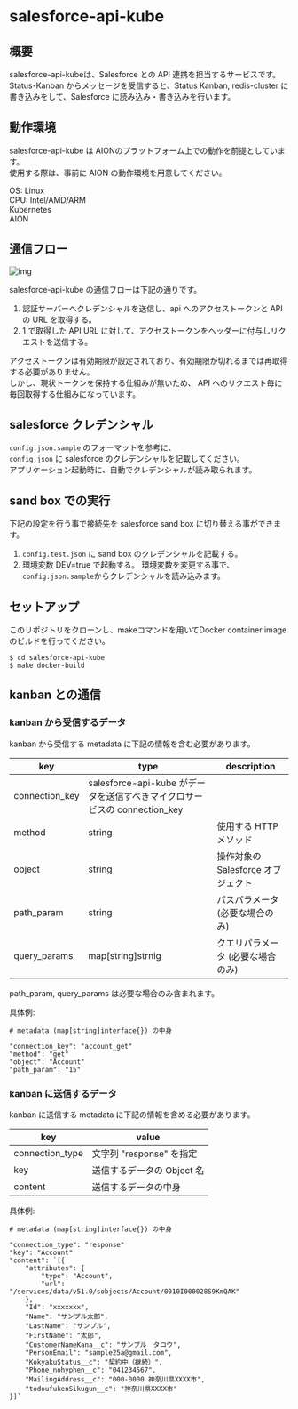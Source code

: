 # salesforce-api-kube

## 概要
salesforce-api-kubeは、Salesforce との API 連携を担当するサービスです。  
Status-Kanban からメッセージを受信すると、Status Kanban, redis-cluster に書き込みをして、Salesforce に読み込み・書き込みを行います。  

## 動作環境
salesforce-api-kube は AIONのプラットフォーム上での動作を前提としています。  
使用する際は、事前に AION の動作環境を用意してください。  

OS: Linux  
CPU: Intel/AMD/ARM  
Kubernetes  
AION  

## 通信フロー  

![img](assets/doc/salesforce-api-kube.png)

salesforce-api-kube の通信フローは下記の通りです。  

1. 認証サーバーへクレデンシャルを送信し、api へのアクセストークンと API の URL を取得する。
2. 1 で取得した API URL に対して、アクセストークンをヘッダーに付与しリクエストを送信する。

アクセストークンは有効期限が設定されており、有効期限が切れるまでは再取得する必要がありません。  
しかし、現状トークンを保持する仕組みが無いため、 API へのリクエスト毎に毎回取得する仕組みになっています。  

## salesforce クレデンシャル  
`config.json.sample` のフォーマットを参考に、  
`config.json` に salesforce のクレデンシャルを記載してください。  
アプリケーション起動時に、自動でクレデンシャルが読み取られます。  

## sand box での実行  
下記の設定を行う事で接続先を salesforce sand box に切り替える事ができます。  
1. `config.test.json` に sand box のクレデンシャルを記載する。
2. 環境変数 DEV=true で起動する。
環境変数を変更する事で、`config.json.sample`からクレデンシャルを読み込みます。  

## セットアップ  
このリポジトリをクローンし、makeコマンドを用いてDocker container imageのビルドを行ってください。  
```
$ cd salesforce-api-kube
$ make docker-build
```

## kanban との通信  
### kanban から受信するデータ  
kanban から受信する metadata に下記の情報を含む必要があります。  

| key | type | description |
| --- | --- | --- |
| connection_key | salesforce-api-kube がデータを送信すべきマイクロサービスの connection_key |
| method | string | 使用する HTTP メソッド |
| object | string | 操作対象の Salesforce オブジェクト |
| path_param | string | パスパラメータ (必要な場合のみ)|
| query_params | map[string]strnig | クエリパラメータ (必要な場合のみ)|

path_param, query_params は必要な場合のみ含まれます。  

具体例:   
```example
# metadata (map[string]interface{}) の中身

"connection_key": "account_get"
"method": "get"
"object": "Account"
"path_param": "15"
```

### kanban に送信するデータ  
kanban に送信する metadata に下記の情報を含める必要があります。  

| key | value |
| --- | --- |
| connection_type | 文字列 "response" を指定 |
| key | 送信するデータの Object 名 |
| content | 送信するデータの中身 |

具体例:  
```example
# metadata (map[string]interface{}) の中身

"connection_type": "response" 
"key": "Account"
"content": `[{
    "attributes": {
        "type": "Account",
        "url": "/services/data/v51.0/sobjects/Account/0010I000028S9KmQAK"
    },
    "Id": "xxxxxxx",
    "Name": "サンプル太郎",
    "LastName": "サンプル",
    "FirstName": "太郎",
    "CustomerNameKana__c": "サンプル　タロウ",
    "PersonEmail": "sample25a@gmail.com", 
    "KokyakuStatus__c": "契約中（継続）",
    "Phone_nohyphen__c": "041234567",
    "MailingAddress__c": "000-0000 神奈川県XXXX市",
    "todoufukenSikugun__c": "神奈川県XXXX市"
}]`
```
